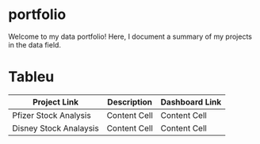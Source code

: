 # portfolio
Welcome to my data portfolio! Here, I document a summary of my projects in the data field.

# Tableu
| Project Link  | Description |Dashboard Link |
| ------------- | ------------- |------------- |
| Pfizer Stock Analysis  | Content Cell  |Content Cell  |
| Disney Stock Analaysis  | Content Cell  |Content Cell  |

